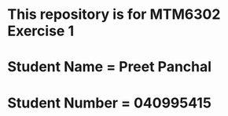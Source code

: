 # This repository is for MTM6302 Exercise 1
# Student Name = Preet Panchal
# Student Number = 040995415
